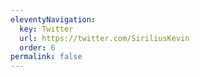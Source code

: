 ```yaml
---
eleventyNavigation:
  key: Twitter
  url: https://twitter.com/SiriliusKevin
  order: 6
permalink: false
---
```

